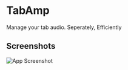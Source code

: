 
# TabAmp

Manage your tab audio.
Seperately, Efficiently


## Screenshots

![App Screenshot](https://via.placeholder.com/468x300?text=App+Screenshot+Here)

